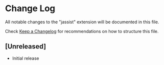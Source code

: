 # Change Log

All notable changes to the "jassist" extension will be documented in this file.

Check [Keep a Changelog](http://keepachangelog.com/) for recommendations on how to structure this file.

## [Unreleased]

- Initial release